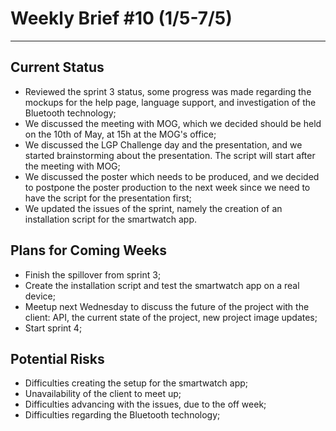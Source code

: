 # Weekly Brief #10 (1/5-7/5)
-----------

## Current Status
- Reviewed the sprint 3 status, some progress was made regarding the mockups for the help page, language support, and investigation of the Bluetooth technology;
- We discussed the meeting with MOG, which we decided should be held on the 10th of May, at 15h at the MOG's office;
- We discussed the LGP Challenge day and the presentation, and we started brainstorming about the presentation. The script will start after the meeting with MOG;
- We discussed the poster which needs to be produced, and we decided to postpone the poster production to the next week since we need to have the script for the presentation first;
- We updated the issues of the sprint, namely the creation of an installation script for the smartwatch app.


## Plans for Coming Weeks
- Finish the spillover from sprint 3;
- Create the installation script and test the smartwatch app on a real device;
- Meetup next Wednesday to discuss the future of the project with the client: API, the current state of the project, new project image updates;
- Start sprint 4;



## Potential Risks
- Difficulties creating the setup for the smartwatch app;
- Unavailability of the client to meet up;
- Difficulties advancing with the issues, due to the off week;
- Difficulties regarding the Bluetooth technology;